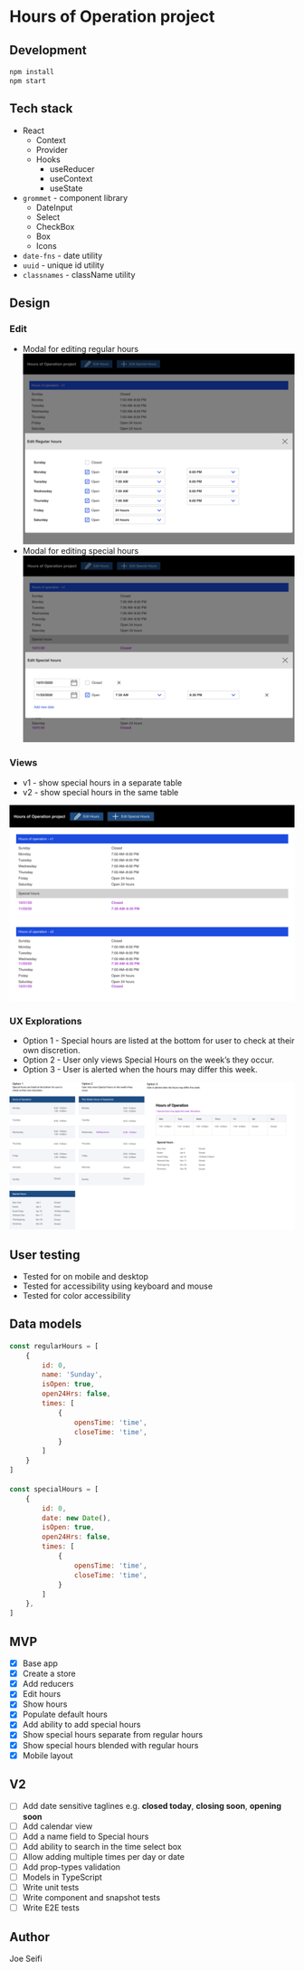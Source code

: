 # Hours of Operation project

## Development

```
npm install
npm start
```

## Tech stack
- React
  - Context
  - Provider
  - Hooks
    - useReducer
    - useContext
    - useState
- `grommet` - component library
  - DateInput
  - Select
  - CheckBox
  - Box
  - Icons
- `date-fns` - date utility
- `uuid` - unique id utility
- `classnames` - className utility

## Design

### Edit
  - Modal for editing regular hours ![Edit hours of operation](./design/edit.png)
  - Modal for editing special hours ![Edit special hours](./design/special.png)

### Views
  - v1 - show special hours in a separate table
  - v2 - show special hours in the same table

![Versions of views](./design/view.png)


### UX Explorations
 - Option 1 - Special hours are listed at the bottom for user to check at their own discretion.
 - Option 2 - User only views Special Hours on the week’s they occur.
 - Option 3 - User is alerted when the hours may differ this week.

![Versions of views](./design/explorations.png)

## User testing
- Tested for on mobile and desktop
- Tested for accessibility using keyboard and mouse
- Tested for color accessibility

## Data models
```js
const regularHours = [
    {
        id: 0,
        name: 'Sunday',
        isOpen: true,
        open24Hrs: false,
        times: [
            {
                opensTime: 'time',
                closeTime: 'time',
            }
        ]
    }
]

const specialHours = [
    {
        id: 0,
        date: new Date(),
        isOpen: true,
        open24Hrs: false,
        times: [
            {
                opensTime: 'time',
                closeTime: 'time',
            }
        ]
    },
]
```

## MVP
- [x] Base app
- [x] Create a store
- [x] Add reducers
- [x] Edit hours
- [x] Show hours
- [x] Populate default hours
- [x] Add ability to add special hours
- [x] Show special hours separate from regular hours
- [x] Show special hours blended with regular hours
- [x] Mobile layout

## V2
- [ ] Add date sensitive taglines e.g. **closed today**, **closing soon**, **opening soon**
- [ ] Add calendar view
- [ ] Add a name field to Special hours
- [ ] Add ability to search in the time select box
- [ ] Allow adding multiple times per day or date
- [ ] Add prop-types validation
- [ ] Models in TypeScript
- [ ] Write unit tests
- [ ] Write component and snapshot tests
- [ ] Write E2E tests

## Author
Joe Seifi
